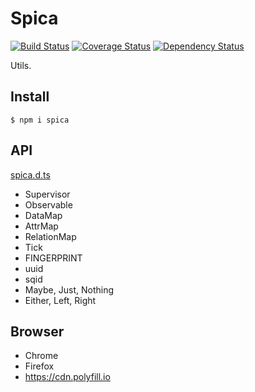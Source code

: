 # Spica

[![Build Status](https://travis-ci.org/falsandtru/spica.svg?branch=master)](https://travis-ci.org/falsandtru/spica)
[![Coverage Status](https://coveralls.io/repos/falsandtru/spica/badge.svg?branch=master&service=github)](https://coveralls.io/github/falsandtru/spica?branch=master)
[![Dependency Status](https://gemnasium.com/falsandtru/spica.svg)](https://gemnasium.com/falsandtru/spica)

Utils.

## Install

```
$ npm i spica
```

## API

[spica.d.ts](typings/spica.d.ts)

- Supervisor
- Observable
- DataMap
- AttrMap
- RelationMap
- Tick
- FINGERPRINT
- uuid
- sqid
- Maybe, Just, Nothing
- Either, Left, Right

## Browser

- Chrome
- Firefox
- https://cdn.polyfill.io
